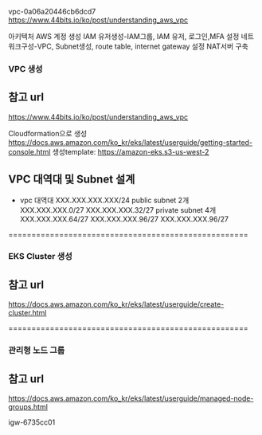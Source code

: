 

vpc-0a06a20446cb6dcd7
https://www.44bits.io/ko/post/understanding_aws_vpc

아키텍처
AWS 계정 생성
IAM 유저생성-IAM그룹, IAM 유저, 로그인,MFA 설정
네트워크구성-VPC, Subnet생성, route table, internet gateway 설정
NAT서버 구축
 

### VPC 생성
## 참고 url
https://www.44bits.io/ko/post/understanding_aws_vpc


Cloudformation으로 생성
https://docs.aws.amazon.com/ko_kr/eks/latest/userguide/getting-started-console.html
생성template: https://amazon-eks.s3-us-west-2



## VPC 대역대 및 Subnet 설계 
 - vpc 대역대 XXX.XXX.XXX.XXX/24
    public subnet 2개  
      XXX.XXX.XXX.0/27 
      XXX.XXX.XXX.32/27
    private subnet 4개
      XXX.XXX.XXX.64/27
      XXX.XXX.XXX.96/27
      XXX.XXX.XXX.96/27


====================================================

### EKS Cluster 생성
## 참고 url
https://docs.aws.amazon.com/ko_kr/eks/latest/userguide/create-cluster.html


====================================================

### 관리형 노드 그룹
## 참고 url
https://docs.aws.amazon.com/ko_kr/eks/latest/userguide/managed-node-groups.html








  igw-6735cc01 